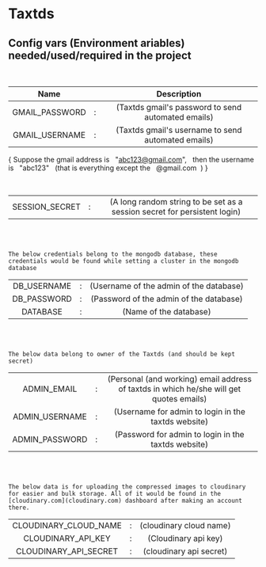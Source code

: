 # Taxtds


## Config vars (Environment ariables) needed/used/required in the project

<br>

| Name | | Description |
| :---: | :---: | :---: |
| GMAIL_PASSWORD | : | (Taxtds gmail's password to send automated emails) |
| GMAIL_USERNAME | : | (Taxtds gmail's username to send automated emails) |

{ Suppose the gmail address is &nbsp; "abc123@gmail.com", &nbsp; then the username is &nbsp; "abc123" &nbsp; (that is everything except the &nbsp; @gmail.com &nbsp;) }


<br>

|  | |   |
| :---: | :---: |:---: |
| SESSION_SECRET | : | (A long random string to be set as a session secret for persistent login) |

<br>
<br>


```
The below credentials belong to the mongodb database, these credentials would be found while setting a cluster in the mongodb database
```

|  | |   |
| :---: | :---: |:---: |
| DB_USERNAME | : | (Username of the admin of the database) |
| DB_PASSWORD | : | (Password of the admin of the database) | 
| DATABASE | : | (Name of the database) |


<br>
<br>

```
The below data belong to owner of the Taxtds (and should be kept secret)
```


|  | |   |
| :---: | :---: |:---: |
| ADMIN_EMAIL | : | (Personal (and working) email address of taxtds in which he/she will get quotes emails) |
| ADMIN_USERNAME | : | (Username for admin to login in the taxtds website) | 
| ADMIN_PASSWORD | : | (Password for admin to login in the taxtds website) |

<br>
<br>

```
The below data is for uploading the compressed images to cloudinary for easier and bulk storage. All of it would be found in the [cloudinary.com](cloudinary.com) dashboard after making an account there.
```

|  | |   |
| :---: | :---: |:---: |
| CLOUDINARY_CLOUD_NAME | : | (cloudinary cloud name) |
| CLOUDINARY_API_KEY | : | (Cloudinary api key) |
| CLOUDINARY_API_SECRET | : | (cloudinary api secret) |
